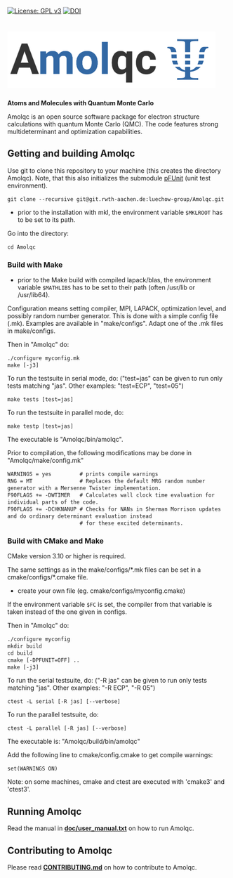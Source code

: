 [![License: GPL v3](https://img.shields.io/badge/License-GPLv3-blue.svg)](https://www.gnu.org/licenses/gpl-3.0)
[![DOI](https://zenodo.org/badge/DOI/10.5281/zenodo.4502942.svg)](https://doi.org/10.5281/zenodo.4502942)

# <img src="img/AmolqcLogo.png" alt="Amolqc Logo" height="128"/><img src="img/AmolqcIconTransparent.png" alt="Amolqc Icon" height="128"/>
**Atoms and Molecules with Quantum Monte Carlo**

Amolqc is an open source software package for electron structure calculations with quantum Monte Carlo (QMC).
The code features strong multideterminant and optimization capabilities.

## Getting and building Amolqc

Use git to clone this repository to your machine (this creates the directory Amolqc).
Note, that this also initializes the submodule
[pFUnit](https://github.com/Goddard-Fortran-Ecosystem/pFUnit) (unit test environment).
```
git clone --recursive git@git.rwth-aachen.de:luechow-group/Amolqc.git
```

- prior to the installation with mkl, the environment variable `$MKLROOT` has to be set to its path.

Go into the directory:
```
cd Amolqc
```

### Build with Make

- prior to the Make build with compiled lapack/blas, the environment variable `$MATHLIBS` has to be
  set to their path (often /usr/lib or /usr/lib64).

Configuration means setting compiler, MPI, LAPACK, optimization level,
and possibly random number generator. This is done with a simple config file (.mk).
Examples are available in "make/configs". Adapt one of the .mk files in make/configs.

Then in "Amolqc" do:
```
./configure myconfig.mk
make [-j3]
```

To run the testsuite in serial mode, do:
("test=jas" can be given to run only tests matching "jas".
Other examples: "test=ECP", "test=05")
```
make tests [test=jas]
```

To run the testsuite in parallel mode, do:
```
make testp [test=jas]
```

The executable is "Amolqc/bin/amolqc".


Prior to compilation, the following modifications may be done in "Amolqc/make/config.mk"
```
WARNINGS = yes         # prints compile warnings
RNG = MT               # Replaces the default MRG random number generator with a Mersenne Twister implementation.
F90FLAGS += -DWTIMER   # Calculates wall clock time evaluation for individual parts of the code.
F90FLAGS += -DCHKNANUP # Checks for NANs in Sherman Morrison updates and do ordinary determinant evaluation instead
                       # for these excited determinants.
```

### Build with CMake and Make

CMake version 3.10 or higher is required.

The same settings as in the make/configs/\*.mk files can be set in a cmake/configs/\*.cmake file.
- create your own file (eg. cmake/configs/myconfig.cmake)

If the environment variable `$FC` is set, the compiler from that variable is taken instead of
the one given in configs.

Then in "Amolqc" do:
```
./configure myconfig
mkdir build
cd build
cmake [-DPFUNIT=OFF] ..
make [-j3]
```

To run the serial testsuite, do:
("-R jas" can be given to run only tests matching "jas".
Other examples: "-R ECP", "-R 05")
```
ctest -L serial [-R jas] [--verbose]
```

To run the parallel testsuite, do:
```
ctest -L parallel [-R jas] [--verbose]
```

The executable is:
"Amolqc/build/bin/amolqc"

Add the following line to cmake/config.cmake to get compile warnings:
```
set(WARNINGS ON)
```

Note: on some machines, cmake and ctest are executed with 'cmake3' and 'ctest3'.

## Running Amolqc

Read the manual in **[doc/user_manual.txt](doc/user_manual.txt)** on how to run Amolqc.

## Contributing to Amolqc

Please read **[CONTRIBUTING.md](CONTRIBUTING.md)** on how to contribute to Amolqc.
